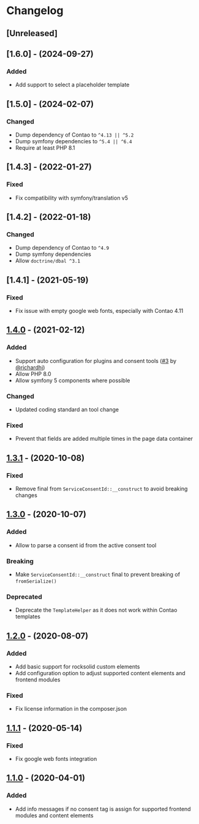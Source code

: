 
# Changelog

## [Unreleased]

## [1.6.0] - (2024-09-27)

### Added

 - Add support to select a placeholder template

## [1.5.0] - (2024-02-07)

### Changed

 - Dump dependency of Contao to `^4.13 || ^5.2`
 - Dump symfony dependencies to `^5.4 || ^6.4`
 - Require at least PHP 8.1

## [1.4.3] - (2022-01-27)

### Fixed

 - Fix compatibility with symfony/translation v5

## [1.4.2] - (2022-01-18)

### Changed

 - Dump dependency of Contao to `^4.9`
 - Dump symfony dependencies
 - Allow `doctrine/dbal ^3.1`

## [1.4.1] - (2021-05-19)

### Fixed

 - Fix issue with empty google web fonts, especially with Contao 4.11

## [1.4.0] - (2021-02-12)

### Added

 - Support auto configuration for plugins and consent tools ([#3](https://github.com/hofff/contao-consent-bridge/pull/3) by [@richardhj](https://github.com/richardhj))
 - Allow PHP 8.0
 - Allow symfony 5 components where possible

### Changed

 - Updated coding standard an tool change

### Fixed

 - Prevent that fields are added multiple times in the page data container

## [1.3.1] - (2020-10-08)

### Fixed

 - Remove final from `ServiceConsentId::__construct` to avoid breaking changes

## [1.3.0] - (2020-10-07)

### Added

 - Allow to parse a consent id from the active consent tool
 
### Breaking

 - Make `ServiceConsentId::__construct` final to prevent breaking of `fromSerialize()` 
 
### Deprecated

 - Deprecate the `TemplateHelper` as it does not work within Contao templates

## [1.2.0] - (2020-08-07)

### Added

- Add basic support for rocksolid custom elements
- Add configuration option to adjust supported content elements and frontend modules

### Fixed

- Fix license information in the composer.json

## [1.1.1] - (2020-05-14)

### Fixed

 - Fix google web fonts integration
 
## [1.1.0] - (2020-04-01)

### Added

- Add info messages if no consent tag is assign for supported frontend modules and content elements


[1.4.0]: https://github.com/hofff/contao-consent-bridge/compare/1.3.1...1.4.0
[1.3.1]: https://github.com/hofff/contao-consent-bridge/compare/1.3.0...1.3.1
[1.3.0]: https://github.com/hofff/contao-consent-bridge/compare/1.2.0...1.3.0
[1.2.0]: https://github.com/hofff/contao-consent-bridge/compare/1.1.1...1.2.0
[1.1.1]: https://github.com/hofff/contao-consent-bridge/compare/1.1.0...1.1.1
[1.1.0]: https://github.com/hofff/contao-consent-bridge/compare/1.0.0...1.1.0
